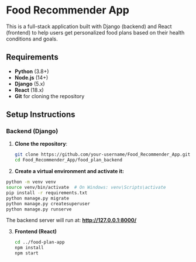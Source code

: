 # Food Recommender App

This is a full-stack application built with Django (backend) and React (frontend) to help users get personalized food plans based on their health conditions and goals.

## Requirements

- **Python** (3.8+)
- **Node.js** (14+)
- **Django** (5.x)
- **React** (18.x)
- **Git** for cloning the repository

## Setup Instructions

### Backend (Django)
1. **Clone the repository**:
   ```bash
   git clone https://github.com/your-username/Food_Recommender_App.git
   cd Food_Recommender_App/food_plan_backend
2.  **Create a virtual environment and activate it:**
   ```bash
   python -m venv venv
   source venv/bin/activate  # On Windows: venv\Scripts\activate
   pip install -r requirements.txt
   python manage.py migrate
   python manage.py createsuperuser
   python manage.py runserve
   ```
The backend server will run at: **http://127.0.0.1:8000/**

3. **Frontend (React)**

   ```bash
   cd ../food-plan-app
   npm install
   npm start
   ```
